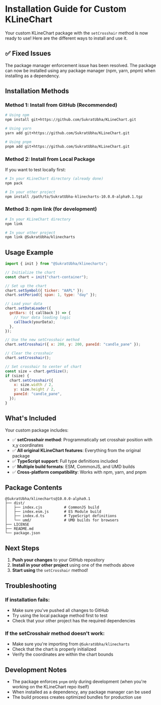 # Installation Guide for Custom KLineChart

Your custom KLineChart package with the `setCrosshair` method is now ready to use! Here are the different ways to install and use it.

## ✅ Fixed Issues

The package manager enforcement issue has been resolved. The package can now be installed using any package manager (npm, yarn, pnpm) when installing as a dependency.

## Installation Methods

### Method 1: Install from GitHub (Recommended)

```bash
# Using npm
npm install git+https://github.com/SukratUbha/KLineChart.git

# Using yarn
yarn add git+https://github.com/SukratUbha/KLineChart.git

# Using pnpm
pnpm add git+https://github.com/SukratUbha/KLineChart.git
```

### Method 2: Install from Local Package

If you want to test locally first:

```bash
# In your KLineChart directory (already done)
npm pack

# In your other project
npm install /path/to/SukratUbha-klinecharts-10.0.0-alpha9.1.tgz
```

### Method 3: npm link (for development)

```bash
# In your KLineChart directory
npm link

# In your other project
npm link @SukratUbha/klinecharts
```

## Usage Example

```javascript
import { init } from "@SukratUbha/klinecharts";

// Initialize the chart
const chart = init("chart-container");

// Set up the chart
chart.setSymbol({ ticker: "AAPL" });
chart.setPeriod({ span: 1, type: "day" });

// Load your data
chart.setDataLoader({
  getBars: ({ callback }) => {
    // Your data loading logic
    callback(yourData);
  },
});

// Use the new setCrosshair method
chart.setCrosshair({ x: 200, y: 200, paneId: "candle_pane" });

// Clear the crosshair
chart.setCrosshair();

// Set crosshair to center of chart
const size = chart.getSize();
if (size) {
  chart.setCrosshair({
    x: size.width / 2,
    y: size.height / 2,
    paneId: "candle_pane",
  });
}
```

## What's Included

Your custom package includes:

- ✅ **setCrosshair method**: Programmatically set crosshair position with x,y coordinates
- ✅ **All original KLineChart features**: Everything from the original package
- ✅ **TypeScript support**: Full type definitions included
- ✅ **Multiple build formats**: ESM, CommonJS, and UMD builds
- ✅ **Cross-platform compatibility**: Works with npm, yarn, and pnpm

## Package Contents

```
@SukratUbha/klinecharts@10.0.0-alpha9.1
├── dist/
│   ├── index.cjs          # CommonJS build
│   ├── index.esm.js       # ES Module build
│   ├── index.d.ts         # TypeScript definitions
│   └── umd/               # UMD builds for browsers
├── LICENSE
├── README.md
└── package.json
```

## Next Steps

1. **Push your changes** to your GitHub repository
2. **Install in your other project** using one of the methods above
3. **Start using** the `setCrosshair` method!

## Troubleshooting

### If installation fails:

- Make sure you've pushed all changes to GitHub
- Try using the local package method first to test
- Check that your other project has the required dependencies

### If the setCrosshair method doesn't work:

- Make sure you're importing from `@SukratUbha/klinecharts`
- Check that the chart is properly initialized
- Verify the coordinates are within the chart bounds

## Development Notes

- The package enforces `pnpm` only during development (when you're working on the KLineChart repo itself)
- When installed as a dependency, any package manager can be used
- The build process creates optimized bundles for production use
